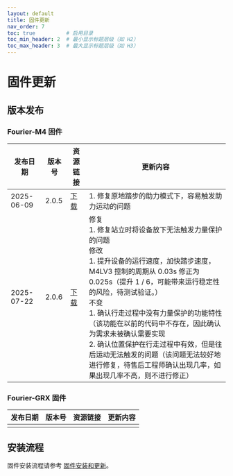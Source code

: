 ```yaml
---
layout: default
title: 固件更新
nav_order: 7
toc: true          # 启用目录
toc_min_header: 2  # 最小显示标题层级（如 H2）
toc_max_header: 3  # 最大显示标题层级（如 H3）
---
```


# 固件更新

## 版本发布

### Fourier-M4 固件

| 发布日期       | 版本号   | 资源链接                                                                                  | 更新内容                                                                                                                                                                                                                                                                         |
|------------|-------|---------------------------------------------------------------------------------------|------------------------------------------------------------------------------------------------------------------------------------------------------------------------------------------------------------------------------------------------------------------------------|
| 2025-06-09 | 2.0.5 | [下载](https://fourier-m4-1302548221.cos.ap-shanghai.myqcloud.com/fourier-m4-2.0.5.deb) | 1. 修复原地踏步的助力模式下，容易触发助力运动的问题                                                                                                                                                                                                                                                  |
| 2025-07-22 | 2.0.6 | [下载](https://fourier-m4-1302548221.cos.ap-shanghai.myqcloud.com/fourier-m4-2.0.6.deb) | 修复<br/>1. 修复站立时将设备放下无法触发力量保护的问题 <br/> 修改 <br/> 1. 提升设备的运行速度，加快踏步速度，M4LV3 控制的周期从 0.03s 修正为 0.025s（提升 1 / 6，可能带来运行稳定性的风险，待测试验证。）<br/>不变<br/>1. 确认行走过程中没有力量保护的功能特性（该功能在以前的代码中不存在，因此确认为需求未被确认需要实现<br/>2. 确认位置保护在行走过程中有效，但是往后运动无法触发的问题（该问题无法较好地进行修复，待售后工程师确认出现几率，如果出现几率不高，则不进行修正） |

### Fourier-GRX 固件

| 发布日期 | 版本号 | 资源链接 | 更新内容 |
|------|-----|------|------|
|      |     |      |

## 安装流程

固件安装流程请参考 [固件安装和更新](/fourier-grx-M4/docs/usage#固件安装和更新)。